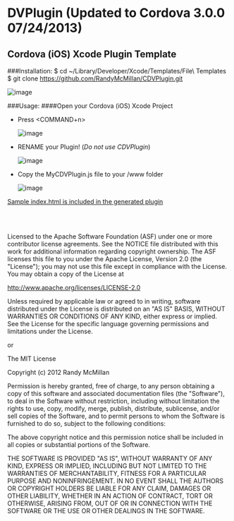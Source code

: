 DVPlugin (Updated to Cordova 3.0.0 07/24/2013)
===

Cordova (iOS) Xcode Plugin Template
---



###Installation:
    $ cd ~/Library/Developer/Xcode/Templates/File\ Templates
    $ git clone https://github.com/RandyMcMillan/CDVPlugin.git

![image](https://raw.github.com/RandyMcMillan/CDVPlugin/master/ScreenShot.png)

###Usage:
####Open your Cordova (iOS) Xcode Project

* Press <COMMAND+n>    

    ![image](https://raw.github.com/RandyMcMillan/CDVPlugin/master/ScreenShot2.png)  

* RENAME your Plugin! (_Do not use CDVPlugin_)  

    ![image](https://raw.github.com/RandyMcMillan/CDVPlugin/master/ScreenShot3.png)  

* Copy the MyCDVPlugin.js file to your /www folder

    ![image](https://raw.github.com/RandyMcMillan/CDVPlugin/master/ScreenShot4.png)
    
[Sample index.html is included in the generated plugin](https://raw.github.com/RandyMcMillan/CDVPlugin/master/CDVPlugin.xctemplate/index.html)


<br><br>

 Licensed to the Apache Software Foundation (ASF) under one
 or more contributor license agreements.  See the NOTICE file
 distributed with this work for additional information
 regarding copyright ownership.  The ASF licenses this file
 to you under the Apache License, Version 2.0 (the
 "License"); you may not use this file except in compliance
 with the License.  You may obtain a copy of the License at
 
 http://www.apache.org/licenses/LICENSE-2.0
 
 Unless required by applicable law or agreed to in writing,
 software distributed under the License is distributed on an
 "AS IS" BASIS, WITHOUT WARRANTIES OR CONDITIONS OF ANY
 KIND, either express or implied.  See the License for the
 specific language governing permissions and limitations
 under the License.
 
 
 or 
 
 
The MIT License

Copyright (c) 2012 Randy McMillan

Permission is hereby granted, free of charge, to any person obtaining a copy of this software and associated documentation files (the "Software"), to deal in the Software without restriction, including without limitation the rights to use, copy, modify, merge, publish, distribute, sublicense, and/or sell copies of the Software, and to permit persons to whom the Software is furnished to do so, subject to the following conditions:

The above copyright notice and this permission notice shall be included in all copies or substantial portions of the Software.

THE SOFTWARE IS PROVIDED "AS IS", WITHOUT WARRANTY OF ANY KIND, EXPRESS OR IMPLIED, INCLUDING BUT NOT LIMITED TO THE WARRANTIES OF MERCHANTABILITY, FITNESS FOR A PARTICULAR PURPOSE AND NONINFRINGEMENT. IN NO EVENT SHALL THE AUTHORS OR COPYRIGHT HOLDERS BE LIABLE FOR ANY CLAIM, DAMAGES OR OTHER LIABILITY, WHETHER IN AN ACTION OF CONTRACT, TORT OR OTHERWISE, ARISING FROM, OUT OF OR IN CONNECTION WITH THE SOFTWARE OR THE USE OR OTHER DEALINGS IN THE SOFTWARE.
